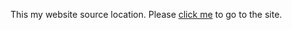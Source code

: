 This my website source location.  Please [click me](https://www.youtube.com/watch?v=dQw4w9WgXcQ?autoplay=1) to go to the site.
